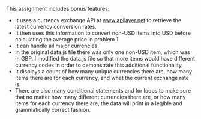 This assignment includes bonus features:
- It uses a currency exchange API at www.apilayer.net to retrieve the latest currency conversion rates.
- It then uses this information to convert non-USD items into USD before calculating the average price in problem 1.
- It can handle all major currencies.
- In the original data.js file there was only one non-USD item, which was in GBP. I modified the data.js file so that more items would have different currency codes in order to demonstrate this additional functionality.
- It displays a count of how many unique currencies there are, how many items there are for each currency, and what the current exchange rate is.
- There are also many conditional statements and for loops to make sure that no matter how many different currencies there are, or how many items for each currency there are, the data will print in a legible and grammatically correct fashion.
